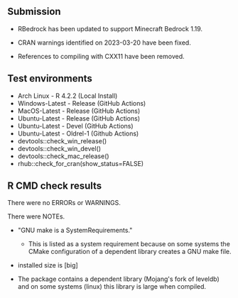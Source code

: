 ## Submission

- RBedrock has been updated to support Minecraft Bedrock 1.19.

- CRAN warnings identified on 2023-03-20 have been fixed.

- References to compiling with CXX11 have been removed.

## Test environments

* Arch Linux - R 4.2.2 (Local Install)
* Windows-Latest - Release (GitHub Actions)
* MacOS-Latest - Release (GitHub Actions)
* Ubuntu-Latest - Release (GitHub Actions)
* Ubuntu-Latest - Devel (GitHub Actions)
* Ubuntu-Latest - Oldrel-1 (Github Actions)
* devtools::check_win_release()
* devtools::check_win_devel()
* devtools::check_mac_release()
* rhub::check_for_cran(show_status=FALSE)

## R CMD check results

There were no ERRORs or WARNINGS.

There were NOTEs.

 - "GNU make is a SystemRequirements."
   * This is listed as a system requirement because on some systems the CMake
     configuration of a dependent library creates a GNU make file.

 - installed size is [big]
  * The package contains a dependent library (Mojang's fork of leveldb) and on
    some systems (linux) this library is large when compiled.
